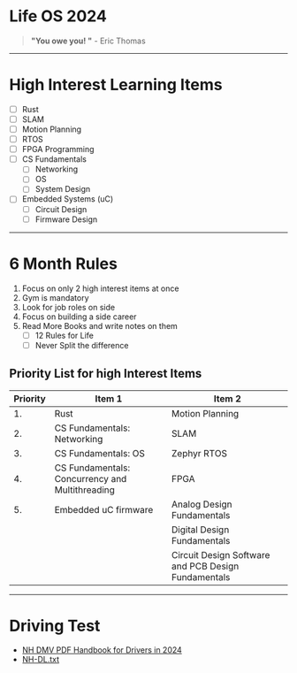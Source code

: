 # Life OS 2024

> **"You owe you! "** - Eric Thomas

---

# High Interest Learning Items
 - [ ] Rust
 - [ ] SLAM
 - [ ] Motion Planning
 - [ ] RTOS
 - [ ] FPGA Programming
 - [ ] CS Fundamentals
	 - [ ] Networking
	 - [ ] OS
	 - [ ] System Design
 - [ ] Embedded Systems (uC)
	 - [ ] Circuit Design
	 - [ ] Firmware Design

---
# 6 Month Rules
1. Focus on only 2 high interest items at once
2. Gym is mandatory
3. Look for job roles on side
4. Focus on building a side career
5. Read More Books and write notes on them
	- [ ] 12 Rules for Life
	- [ ] Never Split the difference

## Priority List for high Interest Items
 
| Priority | Item 1                                          | Item 2                                              |
| -------- | ----------------------------------------------- | --------------------------------------------------- |
| 1.       | Rust                                            | Motion Planning                                     |
| 2.       | CS Fundamentals: Networking                     | SLAM                                                |
| 3.       | CS Fundamentals: OS                             | Zephyr RTOS                                         |
| 4.       | CS Fundamentals: Concurrency and Multithreading | FPGA                                                |
| 5.       | Embedded uC firmware                            | Analog Design Fundamentals                          |
|          |                                                 | Digital Design Fundamentals                         |
|          |                                                 | Circuit Design Software and PCB Design Fundamentals |
 

---
# Driving Test

- [NH DMV PDF Handbook for Drivers in 2024](https://driving-tests.org/new-hampshire/nh-dmv-drivers-handbook-manual/)
- [NH-DL.txt](NH-DL.txt)
